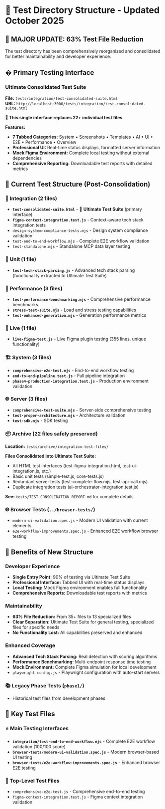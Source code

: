 # 🧪 Test Directory Structure - Updated October 2025

## 🎯 **MAJOR UPDATE: 63% Test File Reduction**
The test directory has been comprehensively reorganized and consolidated for better maintainability and developer experience.

## � **Primary Testing Interface**

### **Ultimate Consolidated Test Suite** 
**File:** `tests/integration/test-consolidated-suite.html`  
**URL:** `http://localhost:3000/tests/integration/test-consolidated-suite.html`

**🎯 This single interface replaces 22+ individual test files**

**Features:**
- **7 Tabbed Categories:** System • Screenshots • Templates • AI • UI • E2E • Performance • Overview
- **Professional UI:** Real-time status displays, formatted server information
- **Mock Figma Environment:** Complete local testing without external dependencies
- **Comprehensive Reporting:** Downloadable test reports with detailed metrics

## 📁 **Current Test Structure (Post-Consolidation)**

### 🔗 **Integration (2 files)**
- **`test-consolidated-suite.html`** - 🎯 **Ultimate Test Suite** (primary interface)
- **`figma-context-integration.test.js`** - Context-aware tech stack integration tests
- `design-system-compliance-tests.mjs` - Design system compliance validation
- `test-end-to-end-workflow.mjs` - Complete E2E workflow validation
- `test-standalone.mjs` - Standalone MCP data layer testing

### 🔧 **Unit (1 file)**  
- **`test-tech-stack-parsing.js`** - Advanced tech stack parsing (functionality extracted to Ultimate Test Suite)

### 🚀 **Performance (3 files)**
- **`test-performance-benchmarking.mjs`** - Comprehensive performance benchmarks
- **`stress-test-suite.mjs`** - Load and stress testing capabilities
- **`test-enhanced-generation.mjs`** - Generation performance metrics

### 🔴 **Live (1 file)**
- **`live-figma-test.js`** - Live Figma plugin testing (355 lines, unique functionality)

### 🏗️ **System (3 files)**
- **`comprehensive-e2e-test.mjs`** - End-to-end workflow testing
- **`end-to-end-pipeline.test.js`** - Full pipeline integration
- **`phase4-production-integration.test.js`** - Production environment validation

### 🌐 **Server (3 files)**
- **`comprehensive-test-suite.mjs`** - Server-side comprehensive testing
- **`test-proper-architecture.mjs`** - Architecture validation
- **`test-sdk.mjs`** - SDK testing

### 📦 **Archive (22 files safely preserved)**
**Location:** `tests/archive/integration-test-files/`

**Files Consolidated into Ultimate Test Suite:**
- All HTML test interfaces (test-figma-integration.html, test-ui-integration.js, etc.)
- Basic unit tests (simple-test.js, core-tests.js)
- Redundant server tests (test-complete-flow.mjs, test-api-call.mjs)
- Duplicate integration tests (ai-orchestrator-integration.test.js)

**See:** `tests/TEST_CONSOLIDATION_REPORT.md` for complete details

### 🌐 **Browser Tests (`../browser-tests/`)**
- `modern-ui-validation.spec.js` - Modern UI validation with current elements
- `e2e-workflow-improvements.spec.js` - Enhanced E2E workflow browser testing

## 🎉 **Benefits of New Structure**

### **Developer Experience**
- **Single Entry Point:** 90% of testing via Ultimate Test Suite
- **Professional Interface:** Tabbed UI with real-time status displays
- **Local Testing:** Mock Figma environment enables full functionality
- **Comprehensive Reports:** Downloadable test reports with metrics

### **Maintainability**
- **63% File Reduction:** From 35+ files to 13 specialized files
- **Clear Separation:** Ultimate Test Suite for general testing, specialized files for specific needs
- **No Functionality Lost:** All capabilities preserved and enhanced

### **Enhanced Coverage**
- **Advanced Tech Stack Parsing:** Real detection with scoring algorithms
- **Performance Benchmarking:** Multi-endpoint response time testing
- **Mock Environment:** Complete Figma simulation for local development
- `playwright.config.js` - Playwright configuration with auto-start servers

### 📚 Legacy Phase Tests (`phase1/`)
- Historical test files from development phases

## 🎯 Key Test Files

### ⭐ Main Testing Interfaces
- **`integration/test-end-to-end-workflow.mjs`** - Complete E2E workflow validation (100/100 score)
- **`browser-tests/modern-ui-validation.spec.js`** - Modern browser-based UI testing
- **`browser-tests/e2e-workflow-improvements.spec.js`** - Enhanced browser E2E testing

### 🚀 Top-Level Test Files
- `comprehensive-e2e-test.js` - Comprehensive end-to-end testing
- `figma-context-integration.test.js` - Figma context integration validation